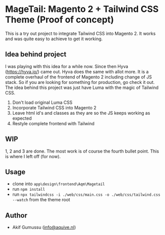 # MageTail: Magento 2 + Tailwind CSS Theme (Proof of concept)

This is a try out project to integrate Tailwind CSS into Magento 2. It works and was quite easy to achieve to get it working.

## Idea behind project

I was playing with this idea for a while now. Since then Hyva (https://hyva.io/) came out. Hyva does the same with allot more. It is a complete overhaul of the frontend of Magento 2 including change of JS stack. So if you are looking for something for production, go check it out. The idea behind this project was just have Luma with the magic of Tailwind CSS. 

1. Don't load original Luma CSS
2. Incorporate Tailwind CSS into Magento 2
3. Leave html id's and classes as they are so the JS keeps working as expected
4. Restyle complete frontend with Tailwind 

## WIP

1, 2 and 3 are done. The most work is of course the fourth bullet point. This is where I left off (for now).

## Usage

- clone into `app\design\frontend\Aqm\Magetail`
- run `npm install`
- run `npx tailwindcss -i ./web/css/main.css -o ./web/css/tailwind.css --watch` from the theme root

## Author

- Akif Gumussu (info@aquive.nl) 
